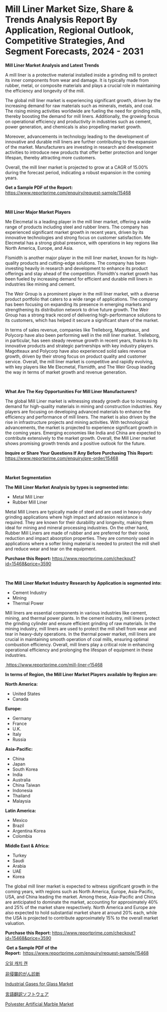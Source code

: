 <p><h1>Mill Liner Market Size, Share & Trends Analysis Report By Application, Regional Outlook, Competitive Strategies, And Segment Forecasts, 2024 - 2031</h1></p><p><strong>Mill Liner Market Analysis and Latest Trends</strong></p>
<p><p>A mill liner is a protective material installed inside a grinding mill to protect its inner components from wear and damage. It is typically made from rubber, metal, or composite materials and plays a crucial role in maintaining the efficiency and longevity of the mill.</p><p>The global mill liner market is experiencing significant growth, driven by the increasing demand for raw materials such as minerals, metals, and coal. The rising mining activities worldwide are fueling the need for grinding mills, thereby boosting the demand for mill liners. Additionally, the growing focus on operational efficiency and productivity in industries such as cement, power generation, and chemicals is also propelling market growth.</p><p>Moreover, advancements in technology leading to the development of innovative and durable mill liners are further contributing to the expansion of the market. Manufacturers are investing in research and development activities to introduce new products that offer better protection and longer lifespan, thereby attracting more customers.</p><p>Overall, the mill liner market is projected to grow at a CAGR of 15.00% during the forecast period, indicating a robust expansion in the coming years.</p></p>
<p><strong>Get a Sample PDF of the Report:&nbsp;</strong> <a href="https://www.reportprime.com/enquiry/request-sample/15468">https://www.reportprime.com/enquiry/request-sample/15468</a></p>
<p>&nbsp;</p>
<p><strong>Mill Liner Major Market Players</strong></p>
<p><p>Me Elecmetal is a leading player in the mill liner market, offering a wide range of products including steel and rubber liners. The company has experienced significant market growth in recent years, driven by its innovative technologies and strong focus on customer satisfaction. Me Elecmetal has a strong global presence, with operations in key regions like North America, Europe, and Asia.</p><p>Flsmidth is another major player in the mill liner market, known for its high-quality products and cutting-edge solutions. The company has been investing heavily in research and development to enhance its product offerings and stay ahead of the competition. Flsmidth's market growth has been fueled by increasing demand for efficient and durable mill liners in industries like mining and cement.</p><p>The Weir Group is a prominent player in the mill liner market, with a diverse product portfolio that caters to a wide range of applications. The company has been focusing on expanding its presence in emerging markets and strengthening its distribution network to drive future growth. The Weir Group has a strong track record of delivering high-performance solutions to its customers, which has helped it secure a significant share of the market.</p><p>In terms of sales revenue, companies like Trelleborg, Magotteaux, and Polycorp have also been performing well in the mill liner market. Trelleborg, in particular, has seen steady revenue growth in recent years, thanks to its innovative products and strategic partnerships with key industry players. Magotteaux and Polycorp have also experienced solid sales revenue growth, driven by their strong focus on product quality and customer service. Overall, the mill liner market is competitive and rapidly evolving, with key players like Me Elecmetal, Flsmidth, and The Weir Group leading the way in terms of market growth and revenue generation.</p></p>
<p>&nbsp;</p>
<p><strong>What Are The Key Opportunities For Mill Liner Manufacturers?</strong></p>
<p><p>The global Mill Liner market is witnessing steady growth due to increasing demand for high-quality materials in mining and construction industries. Key players are focusing on developing advanced materials to enhance the efficiency and performance of mill liners. The market is also driven by the rise in infrastructure projects and mining activities. With technological advancements, the market is projected to experience significant growth in the coming years. Emerging economies like India and China are expected to contribute extensively to the market growth. Overall, the Mill Liner market shows promising growth trends and a positive outlook for the future.</p></p>
<p><strong>Inquire or Share Your Questions If Any Before Purchasing This Report:</strong> <a href="https://www.reportprime.com/enquiry/pre-order/15468">https://www.reportprime.com/enquiry/pre-order/15468</a></p>
<p>&nbsp;</p>
<p><strong>Market Segmentation</strong></p>
<p><strong>The Mill Liner Market Analysis by types is segmented into:</strong></p>
<p><ul><li>Metal Mill Liner</li><li>Rubber Mill Liner</li></ul></p>
<p><p>Metal Mill Liners are typically made of steel and are used in heavy-duty grinding applications where high impact and abrasion resistance is required. They are known for their durability and longevity, making them ideal for mining and mineral processing industries. On the other hand, Rubber Mill Liners are made of rubber and are preferred for their noise reduction and impact absorption properties. They are commonly used in applications where a softer lining material is needed to protect the mill shell and reduce wear and tear on the equipment.</p></p>
<p><strong>Purchase this Report:&nbsp;</strong><a href="https://www.reportprime.com/checkout?id=15468&price=3590">https://www.reportprime.com/checkout?id=15468&price=3590</a></p>
<p>&nbsp;</p>
<p><strong>The Mill Liner Market Industry Research by Application is segmented into:</strong></p>
<p><ul><li>Cement Industry</li><li>Mining</li><li>Thermal Power</li></ul></p>
<p><p>Mill liners are essential components in various industries like cement, mining, and thermal power plants. In the cement industry, mill liners protect the grinding cylinder and ensure efficient grinding of raw materials. In the mining industry, mill liners are used to protect the mill shell from wear and tear in heavy-duty operations. In the thermal power market, mill liners are crucial in maintaining smooth operation of coal mills, ensuring optimal combustion efficiency. Overall, mill liners play a critical role in enhancing operational efficiency and prolonging the lifespan of equipment in these industries.</p></p>
<p><a href="https://www.reportprime.com/mill-liner-r15468">&nbsp;https://www.reportprime.com/mill-liner-r15468</a></p>
<p><strong>In terms of Region, the Mill Liner Market Players available by Region are:</strong></p>
<p>
    <p> <strong> North America: </strong>
        <ul>
            <li>United States</li>
            <li>Canada</li>
        </ul>
        </p> 
    <p> <strong> Europe: </strong>
        <ul>
            <li>Germany</li>
            <li>France</li>
            <li>U.K.</li>
            <li>Italy</li>
            <li>Russia</li>
        </ul>
        </p> 
    <p> <strong> Asia-Pacific: </strong>
        <ul>
            <li>China</li>
            <li>Japan</li>
            <li>South Korea</li>
            <li>India</li>
            <li>Australia</li>
            <li>China Taiwan</li>
            <li>Indonesia</li>
            <li>Thailand</li>
            <li>Malaysia</li>
        </ul>
        </p> 
    <p> <strong> Latin America: </strong>
        <ul>
            <li>Mexico</li>
            <li>Brazil</li>
            <li>Argentina Korea</li>
            <li>Colombia</li>
        </ul>
        </p> 
    <p> <strong> Middle East & Africa: </strong>
        <ul>
            <li>Turkey</li>
            <li>Saudi</li>
            <li>Arabia</li>
            <li>UAE</li>
            <li>Korea</li>
        </ul>
    </p>
    </p>
<p><p>The global mill liner market is expected to witness significant growth in the coming years, with regions such as North America, Europe, Asia-Pacific, USA, and China leading the market. Among these, Asia-Pacific and China are anticipated to dominate the market, accounting for approximately 40% and 25% of the market share respectively. North America and Europe are also expected to hold substantial market share at around 20% each, while the USA is projected to contribute approximately 15% to the overall market valuation.</p></p>
<p><strong>Purchase this Report: </strong><a href="https://www.reportprime.com/checkout?id=15468&price=3590">https://www.reportprime.com/checkout?id=15468&price=3590</a></p>
<p>&nbsp;<strong>Get a Sample PDF of the Report:&nbsp;&nbsp;</strong><a href="https://www.reportprime.com/enquiry/request-sample/15468">https://www.reportprime.com/enquiry/request-sample/15468</a></p>
<p><strong></strong></p>
<p><p><a href="https://medium.com/@monserratemohr/%EC%98%A4%EC%9D%BC-%EC%BA%90%EC%B9%98%EC%BA%94-%EC%8B%9C%EC%9E%A5-%EC%A0%84%EB%A7%9D-%EC%82%B0%EC%97%85-%EA%B0%9C%EC%9A%94-%EB%B0%8F-%EC%98%88%EC%B8%A1-2024%EB%85%84%EB%B6%80%ED%84%B0-2031%EB%85%84%EA%B9%8C%EC%A7%80-ea0205aad262">오일 캐치 캔</a></p><p><a href="https://medium.com/@fabianhoncescu2022/%E9%9D%9E%E4%BE%B5%E8%A5%B2%E7%9A%84%E3%81%8C%E3%82%93%E8%A8%BA%E6%96%AD%E5%B8%82%E5%A0%B4-2031%E5%B9%B4%E3%81%BE%E3%81%A7%E3%81%AE%E3%83%88%E3%83%AC%E3%83%B3%E3%83%89-%E4%BA%88%E6%B8%AC-%E7%AB%B6%E5%90%88%E5%88%86%E6%9E%90-1c13372514a5">非侵襲的がん診断</a></p><p><a href="https://www.linkedin.com/pulse/industrial-gases-glass-market-insights-players-forecast-fn8ie?trackingId=PZvpv22efF%2FgEriLqR1VpA%3D%3D">Industrial Gases for Glass Market</a></p><p><a href="https://medium.com/@queenlitle19361/%E8%A8%80%E8%AA%9E%E7%BF%BB%E8%A8%B3%E3%82%BD%E3%83%95%E3%83%88%E3%82%A6%E3%82%A7%E3%82%A2%E3%81%AE%E5%B8%82%E5%A0%B4%E8%A6%8F%E6%A8%A1-%E5%B8%82%E5%A0%B4%E5%8B%95%E5%90%91%E3%81%A8%E5%B8%82%E5%A0%B4%E4%BA%88%E6%B8%AC-2024%E5%B9%B4%E3%81%8B%E3%82%892031%E5%B9%B4-6e25463a2e52">言語翻訳ソフトウェア</a></p><p><a href="https://www.linkedin.com/pulse/polyester-artificial-marble-market-provides-comprehensive-pyyye?trackingId=8PBQm%2B3H6v4bwLQnw6fA4A%3D%3D">Polyester Artificial Marble Market</a></p></p>